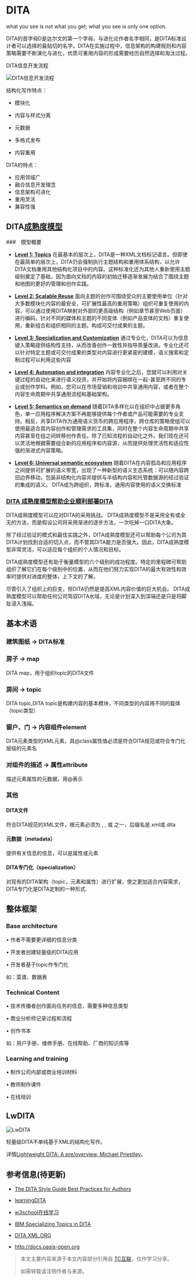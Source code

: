 # DITA

what you see is not what you get; what you see is only one option.

DITA的首字母D是达尔文的第一个字母，与进化论作者名字相同，是DITA标准设计者可以选择的最贴切的名字。DITA在实施过程中，信息架构的构建规则和内容策略需要不断演化与进化，优质可重用内容的形成需要经历自然选择和淘汰过程。

DITA信息开发流程

![DITA信息开发流程](/src/images/1.png)

结构化写作特点：

- 模块化

- 内容与样式分离

- 元数据

- 多格式发布

- 内容重用

DITA的特点：

- 应用领域广
- 融合信息开发理念
- 信息架构可进化
- 重用灵活
- 兼容性强

## DITA[成熟度模型](http://dita.xml.org/content/00299079-CT_7/CT00298178/)

###　模型概要

- **[Level 1: Topics](http://dita.xml.org/content/00299079-CT_7/CT00298178/)**
在最基本的层次上，DITA是一种XML文档标记语言。但即使在最简单的层次上，DITA仍会强制执行主题结构和重用体系结构，以允许DITA文档重用其他结构化项目中的内容。这种标准化还为其他人重新使用主题级别奠定了基础，因为面向文档的内容的初始迁移逐渐发展为结合了围绕主题和地图的更好的管理和创作实践。

- **[Level 2: Scalable Reuse](http://dita.xml.org/content/00299079-CT_7/CT00298197/)**
面向主题的创作可围绕受众的主要使用单位（针对大多数模块化内容的最安全，可扩展性最高的重用策略）组织可重复使用的内容。可以通过使用DITA映射对外部的更高级结构（例如章节甚至Web页面）进行编码，针对不同的媒体和主题的不同变体（例如产品变体的文档）重复使用，重新组合和组织相同的主题。构成可交付成果的主题。
  
- **[Level 3: Specialization and Customization](http://dita.xml.org/content/00299079-CT_7/CT00298192/)**
通过专业化，DITA可以为信息键入策略提供结构性支持，从而改善创作一致性并指导质量改进。专业化还可以针对特定主题或可交付成果的类型对内容进行更紧密的建模，语义搜索和定制过程可以利用这些内容
  
- **[Level 4: Automation and integration](http://dita.xml.org/content/00299079-CT_7/CT00298190/)**
内容专业化之后，您就可以利用对关键过程的自动化来进行语义投资，并开始将内容捆绑在一起-甚至跨不同的专业或创作学科。例如，您可以在市场营销和培训中共享通用内容，或者在整个内容生命周期中共享通用流程和基础架构。
  
- **[Level 5: Semantics on demand](http://dita.xml.org/content/00299079-CT_7/CT00298191/)**
随着DITA多样化以在组织中占据更多角色，单一应用程序解决方案不再能够提供每个作者或产品可能需要的专业支持。相反，共享DITA作为通用语义货币的跨应用程序，跨仓库的策略使组可以使用最适合其内容创作和管理需求的工具集，同时在整个内容生命周期中共享内容甚至在组之间转移创作责任。除了已知流程的自动化之外，我们现在还可以灵活地根据需要组合新的应用程序和内容源，从而提供处理灵活性和适应性强的渐进式内容策略。
  
- **[Level 6: Universal semantic ecosystem](http://dita.xml.org/content/00299079-CT_7/CT00298182/)**
随着DITA在内容孤岛和应用程序之间提供可扩展的语义带宽，出现了一种新型的语义生态系统：可以随内容跨旧边界移动，包装非结构化内容并提供与半结构内容和托管数据源的经过验证的集成的语义。 DITA成为跨组织，跨标准，通用内容使用的语义交换标准

### [DITA 成熟度模型帮助企业顺利部署DITA](https://thecontentwrangler.com/2008/01/31/maturity_model_helps_companies_do_dita_right/)

DITA成熟度模型可以应对DITA的采用挑战。 DITA成熟度模型不是采用全有或全无的方法，而是假设公司将采用渐进的逐步方法，一次吃掉一口DITA大象。

除了经过验证的模式和最佳实践之外，DITA成熟度模型还可以帮助每个公司为其DITA计划找到合适的切入点，而不管其DITA能力是否强大。因此，DITA成熟度模型非常灵活，可以适应每个组织的个人情况和目标。

DITA成熟度模型还有助于衡量模型的六个级别的成功程度。特定的里程碑可帮助组织了解它们在每个级别中的位置，从而在他们努力实现DITA的最大有效性和效率时提供对进度的整体，上下文的了解。

尽管引入了组织上的巨变，但DITA仍然是提高XML内容价值的巨大机会。 DITA成熟度模型可以帮助任何公司驾驭DITA水域，无论是计划深入到深端还是只是将脚趾浸入浅端。

## 基本术语

### 建筑图纸 -> DITA标准

### 房子 -> map

DITA map，用于组织topic的DITA文件

### 房间 -> topic

DITA topic,DITA topic是构建内容的基本模块，不同类型的内容用不同的载体（topic类型）

### 窗户、门 -> 内容组件element

DITA元素类型的XML元素，其@class属性值必须是符合DITA规范或符合专门化层级的元素名

### 对组件的描述 -> 属性attribute

描述元素属性的元数据，用@表示

### 其他

#### DITA文件

符合DITA规范的XML文件，根元素必须为 <map>, <topic>, 或 <dita> 之一，后缀名是.xml或.dita

#### 元数据（metadata）

提供有关信息的信息，可以是属性或元素

#### DITA专门化（specialization）

对现有的DITA架构（topic，元素和属性）进行扩展，使之更加适合内容需求，DITA专门化是DITA定制的一种形式.

## 整体框架

### Base architecture

• 作者不需要更详细的信息分类

• 开发者创建轻量级的DITA应用

• 开发者基于topic作专门化

如：菜谱、数据表

### Technical Content

• 技术传播者创作面向任务的信息，需要多种信息类型

• 商业分析师记录过程和流程

• 创作书本

如：用户手册、维修手册、在线帮助、厂商的知识库等

### Learning and training

• 制作公司内部或商业培训材料

• 教师制作课件

• 在线培训

## LwDITA

![LwDITA](/src/images/3.png)

轻量级DITA不单纯基于XML的结构化写作。

详情[Lightweight DITA: A pre/overview, Michael Priestley](https://www.slideshare.net/mpriestley/lightweight-dita-a-preoverview?from_action=save)。

## 参考信息(待更新)

- [The DITA Style Guide Best Practices for Authors](https://www.oxygenxml.com/dita/styleguide/webhelp-feedback/#Artefact/Syntax_and_Markup/c_List_of_Domains.html)
- [learningDITA](https://learningdita.com/)
- [w3school在线学习](http://www.w3school.com.cn)
- [IBM Specializing Topics in DITA](https://www.ibm.com/developerworks/library/x-dita2/)

- [DITA.XML.ORG](http://dita.xml.org/)

- http://docs.oasis-open.org 

> 本文主要内容来源于本文内容部分引用自 [TC互联](www.learningdita.cn)，仅作学习分享。
>
> 如需转载请注明作者与来源。
